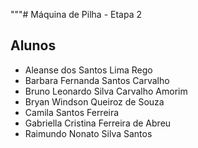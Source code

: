 """# Máquina de Pilha - Etapa 2

## Alunos
- Aleanse dos Santos Lima Rego  
- Barbara Fernanda Santos Carvalho  
- Bruno Leonardo Silva Carvalho Amorim  
- Bryan Windson Queiroz de Souza  
- Camila Santos Ferreira  
- Gabriella Cristina Ferreira de Abreu  
- Raimundo Nonato Silva Santos

